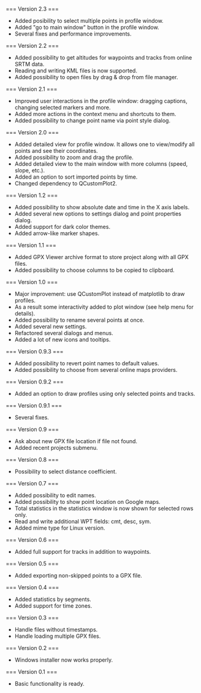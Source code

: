 === Version 2.3 ===
* Added posibility to select multiple points in profile window.
* Added "go to main window" button in the profile window.
* Several fixes and performance improvements.

=== Version 2.2 ===
* Added possibility to get altitudes for waypoints and tracks from online SRTM data.
* Reading and writing KML files is now supported.
* Added possibility to open files by drag & drop from file manager.

=== Version 2.1 ===
* Improved user interactions in the profile window: dragging captions, changing selected markers and more.
* Added more actions in the context menu and shortcuts to them.
* Added possibility to change point name via point style dialog.

=== Version 2.0 ===
* Added detailed view for profile window. It allows one to view/modify all points and see their coordinates.
* Added possibility to zoom and drag the profile.
* Added detailed view to the main window with more columns (speed, slope, etc.).
* Added an option to sort imported points by time.
* Changed dependency to QCustomPlot2.

=== Version 1.2 ===
* Added possibility to show absolute date and time in the X axis labels.
* Added several new options to settings dialog and point properties dialog.
* Added support for dark color themes.
* Added arrow-like marker shapes.

=== Version 1.1 ===
* Added GPX Viewer archive format to store project along with all GPX files.
* Added possibility to choose columns to be copied to clipboard.

=== Version 1.0 ===
* Major improvement: use QCustomPlot instead of matplotlib to draw profiles.
* As a result some interactivity added to plot window (see help menu for details).
* Added possibility to rename several points at once.
* Added several new settings.
* Refactored several dialogs and menus.
* Added a lot of new icons and tooltips.

=== Version 0.9.3 ===
* Added possibility to revert point names to default values.
* Added possibility to choose from several online maps providers.

=== Version 0.9.2 ===
* Added an option to draw profiles using only selected points and tracks.

=== Version 0.9.1 ===
* Several fixes.

=== Version 0.9 ===
* Ask about new GPX file location if file not found.
* Added recent projects submenu.

=== Version 0.8 ===
* Possibility to select distance coefficient.

=== Version 0.7 ===
* Added possibility to edit names.
* Added possibility to show point location on Google maps.
* Total statistics in the statistics window is now shown for selected rows only.
* Read and write additional WPT fields: cmt, desc, sym.
* Added mime type for Linux version.

=== Version 0.6 ===
* Added full support for tracks in addition to waypoints.

=== Version 0.5 ===
* Added exporting non-skipped points to a GPX file.

=== Version 0.4 ===
* Added statistics by segments.
* Added support for time zones.

=== Version 0.3 ===
* Handle files without timestamps.
* Handle loading multiple GPX files.

=== Version 0.2 ===
* Windows installer now works properly.

=== Version 0.1 ===
* Basic functionality is ready.
